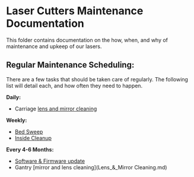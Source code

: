 # Laser Cutters Maintenance Documentation
This folder contains documentation on the how, when, and why of maintenance and upkeep of our lasers. 

## Regular Maintenance Scheduling:
There are a few tasks that should be taken care of regularly. The following list will detail each, and how often they need to happen.

**Daily:** 
 - Carriage [lens and mirror cleaning](Lens_&_Mirror_Cleaning.md)
 
**Weekly:**
- [Bed Sweep](Bed_Sweep.md)
- [Inside Cleanup](Inside_Cleanup.md)

**Every 4-6 Months:**
- [Software & Firmware update](Software_&_Firmware_update.md)
- Gantry [mirror and lens cleaning](Lens_&_Mirror Cleaning.md)
